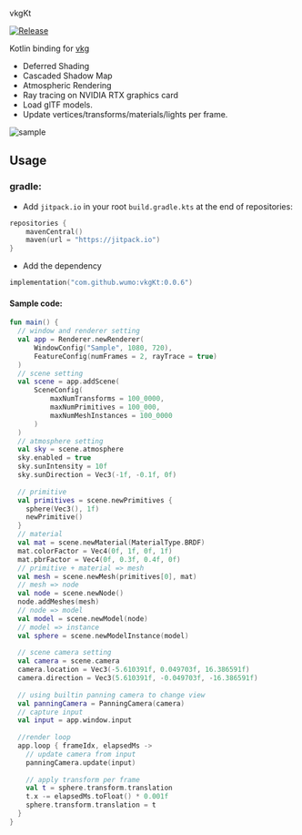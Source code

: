 vkgKt

[![Release](https://jitpack.io/v/wumo/vkgKt.svg)](https://jitpack.io/#wumo/vkgKt)

Kotlin binding for [vkg](https://github.com/wumo/vkg)

- Deferred Shading
- Cascaded Shadow Map
- Atmospheric Rendering
- Ray tracing on NVIDIA RTX graphics card
- Load glTF models.
- Update vertices/transforms/materials/lights per frame.

![sample](doc/sample.gif)

## Usage

### gradle:

* Add `jitpack.io` in your root `build.gradle.kts` at the end of repositories:

```kotlin
repositories {
    mavenCentral()
    maven(url = "https://jitpack.io")
}
```

* Add the dependency

```kotlin
implementation("com.github.wumo:vkgKt:0.0.6")
```



#### Sample code:

```kotlin
fun main() {
  // window and renderer setting
  val app = Renderer.newRenderer(
      WindowConfig("Sample", 1080, 720),
      FeatureConfig(numFrames = 2, rayTrace = true)
  )
  // scene setting
  val scene = app.addScene(
      SceneConfig(
          maxNumTransforms = 100_0000,
          maxNumPrimitives = 100_000,
          maxNumMeshInstances = 100_0000
      )
  )
  // atmosphere setting
  val sky = scene.atmosphere
  sky.enabled = true
  sky.sunIntensity = 10f
  sky.sunDirection = Vec3(-1f, -0.1f, 0f)
  
  // primitive
  val primitives = scene.newPrimitives {
    sphere(Vec3(), 1f)
    newPrimitive()
  }
  // material
  val mat = scene.newMaterial(MaterialType.BRDF)
  mat.colorFactor = Vec4(0f, 1f, 0f, 1f)
  mat.pbrFactor = Vec4(0f, 0.3f, 0.4f, 0f)
  // primitive + material => mesh
  val mesh = scene.newMesh(primitives[0], mat)
  // mesh => node
  val node = scene.newNode()
  node.addMeshes(mesh)
  // node => model
  val model = scene.newModel(node)
  // model => instance
  val sphere = scene.newModelInstance(model)
  
  // scene camera setting
  val camera = scene.camera
  camera.location = Vec3(-5.610391f, 0.049703f, 16.386591f)
  camera.direction = Vec3(5.610391f, -0.049703f, -16.386591f)
  
  // using builtin panning camera to change view
  val panningCamera = PanningCamera(camera)
  // capture input
  val input = app.window.input
  
  //render loop
  app.loop { frameIdx, elapsedMs ->
    // update camera from input
    panningCamera.update(input)
    
    // apply transform per frame
    val t = sphere.transform.translation
    t.x -= elapsedMs.toFloat() * 0.001f
    sphere.transform.translation = t
  }
}
```



